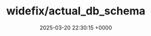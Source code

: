 ---
title: "widefix/actual_db_schema"
link: "https://github.com/widefix/actual_db_schema"
date: "2025-03-20 22:30:15 +0000"
description: "Wipe out inconsistent DB and schema.rb when switching branches. To do that, install this gem and use the standard rake db:migrate command."
category: "github"
---
